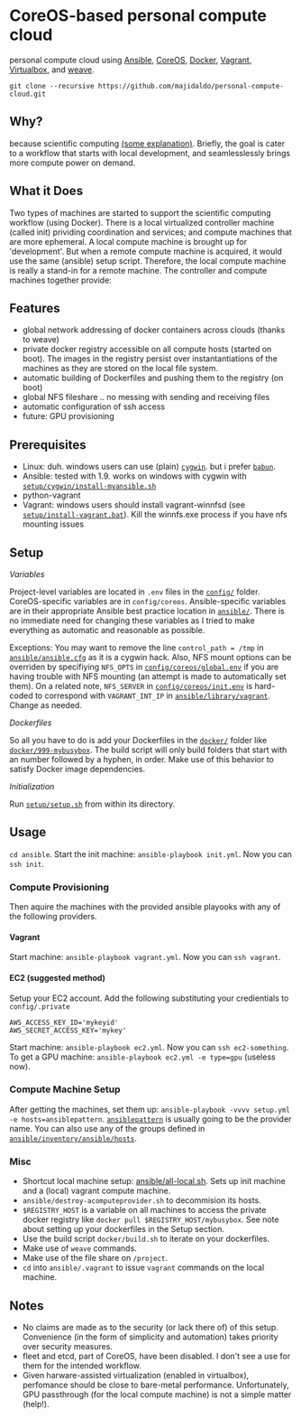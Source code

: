 # CoreOS-based personal compute cloud
personal compute cloud using [Ansible](http://www.ansible.com), [CoreOS](http://www.coreos.com),  [Docker](http://www.docker.com), [Vagrant](http://www.vagrantup.com), [Virtualbox](https://www.virtualbox.org), and [weave](http://weave.works).

`git clone --recursive https://github.com/majidaldo/personal-compute-cloud.git`

## Why?
because scientific computing [(some explanation)](http://msdresearch.blogspot.com/2015/08/personal-compute-cloud-infrastructure.html). Briefly, the goal is cater to a workflow that starts with local development, and seamlesslessly brings more compute power on demand.

## What it Does
Two types of machines are started to support the scientific computing workflow (using Docker). There is a local virtualized controller machine (called init) prividing coordination and services; and compute machines that are more ephemeral. A local compute machine is brought up for 'development'. But when a remote compute machine is acquired, it would use the same (ansible) setup script. Therefore, the local compute machine is really a stand-in for a remote machine. The controller and compute machines together provide:

## Features
- global network addressing of docker containers across clouds (thanks to weave)
- private docker registry accessible on all compute hosts (started on boot). The images in the registry persist over instantantiations of the machines as they are stored on the local file system.
- automatic building of Dockerfiles and pushing them to the registry (on boot)
- global NFS fileshare .. no messing with sending and receiving files 
- automatic configuration of ssh access
- future: GPU provisioning


## Prerequisites

- Linux: duh. windows users can use  (plain) [`cygwin`](http://www.cygwin.com). but i prefer [`babun`](http://babun.github.io). 
- Ansible: tested with 1.9. works on windows with cygwin with [`setup/cygwin/install-myansible.sh`](setup/cygwin/install-myansible.sh)
- python-vagrant
- Vagrant: windows users should install vagrant-winnfsd (see [`setup/install-vagrant.bat`](setup/install-vagrant.bat)). Kill the winnfs.exe process if you have nfs mounting issues

## Setup

*Variables*

Project-level variables are located in `.env` files in the [`config/`](config/) folder. CoreOS-specific variables are in `config/coreos`. Ansible-specific variables are in their appropriate Ansible best practice location in [`ansible/`](ansible). There is no immediate need for changing these variables as I tried to make everything as automatic and reasonable as possible.

Exceptions: You may want to remove the line `control_path = /tmp` in [`ansible/ansible.cfg`](ansible/ansible.cfg) as it is a cygwin hack. Also,  NFS mount options can be overriden by specifiying `NFS_OPTS` in [`config/coreos/global.env`](config/coreos/global.env) if you are having trouble with NFS mounting (an attempt is made to automatically set them). On a related note, `NFS_SERVER` in [`config/coreos/init.env`](config/coreos/init.env) is hard-coded to correspond with `VAGRANT_INT_IP` in [`ansible/library/vagrant`](ansible/library/vagrant). Change as needed.

*Dockerfiles*

So all you have to do is add your Dockerfiles in the [`docker/`](docker/) folder like [`docker/999-mybusybox`](docker/999-mybusybox). The build script will only build folders that start with an number followed by a hyphen, in order. Make use of this behavior to satisfy Docker image dependencies.

*Initialization*

Run [`setup/setup.sh`](setup/setup.sh) from within its directory.


## Usage

`cd ansible`. Start the init machine: `ansible-playbook init.yml`. Now you can `ssh init`.

### Compute Provisioning

Then aquire the machines with the provided ansible playooks with any of the following providers.

#### Vagrant
Start machine: `ansible-playbook vagrant.yml`. Now you can `ssh vagrant`. 

#### EC2 (suggested method)

Setup your EC2 account. Add the following substituting your credientials to `config/.private`
```
AWS_ACCESS_KEY_ID='mykeyid'
AWS_SECRET_ACCESS_KEY='mykey'
```
Start machine: `ansible-playbook ec2.yml`. Now you can `ssh ec2-something`. To get a GPU machine: `ansible-playbook ec2.yml -e type=gpu`  (useless now).

### Compute Machine Setup

After getting the machines, set them up: `ansible-playbook -vvvv setup.yml -e hosts=ansiblepattern`. [`ansiblepattern`](http://docs.ansible.com/ansible/intro_patterns.html) is usually going to be the provider name. You can also use any of the groups defined in [`ansible/inventory/ansible/hosts`](ansible/inventory/ansible/hosts).

### Misc
- Shortcut local machine setup: [ansible/all-local.sh](ansible/all-local.sh). Sets up init machine and a (local) vagrant compute machine.
- `ansible/destroy-acomputeprovider.sh` to decommision its hosts.
- `$REGISTRY_HOST` is a variable on all machines to access the private docker registry like `docker pull $REGISTRY_HOST/mybusybox`. See note about setting up your dockerfiles in the Setup section.
- Use the build script `docker/build.sh` to iterate on your dockerfiles.
- Make use of `weave` commands.
- Make use of the file share on `/project`.
- `cd` into `ansible/.vagrant` to issue `vagrant` commands on the local machine.


## Notes
- No claims are made as to the security (or lack there of) of this setup. Convenience (in the form of simplicity and automation) takes priority over security measures.
- fleet and etcd, part of CoreOS, have been disabled. I don't see a use for them for the intended workflow. 
- Given harware-assisted virtualization (enabled in virtualbox), perfomance should be close to bare-metal performance. Unfortunately, GPU passthrough (for the local compute machine) is not a simple matter (help!).



